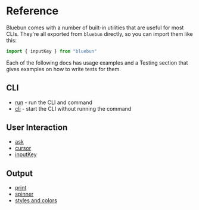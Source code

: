 # Reference

Bluebun comes with a number of built-in utilities that are useful for most CLIs. They're all exported from `bluebun` directly, so you can import them like this:

```typescript
import { inputKey } from "bluebun"
```

Each of the following docs has usage examples and a Testing section that gives examples on how to write tests for them.

## CLI

- [run](./reference/run.md) - run the CLI and command
- [cli](./reference/cli.md) - start the CLI without running the command

## User Interaction

- [ask](./reference/ask.md)
- [cursor](./reference/cursor.md)
- [inputKey](./reference/inputKey.md)

## Output

- [print](./reference/print.md)
- [spinner](./reference/spinner.md)
- [styles and colors](./reference/styles.md)
